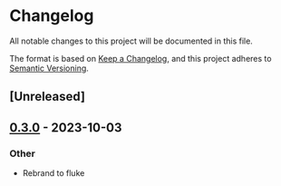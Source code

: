 # Changelog
All notable changes to this project will be documented in this file.

The format is based on [Keep a Changelog](https://keepachangelog.com/en/1.0.0/),
and this project adheres to [Semantic Versioning](https://semver.org/spec/v2.0.0.html).

## [Unreleased]

## [0.3.0](https://github.com/hapsoc/fluke/releases/tag/fluke-hpack-v0.3.0) - 2023-10-03

### Other
- Rebrand to fluke
